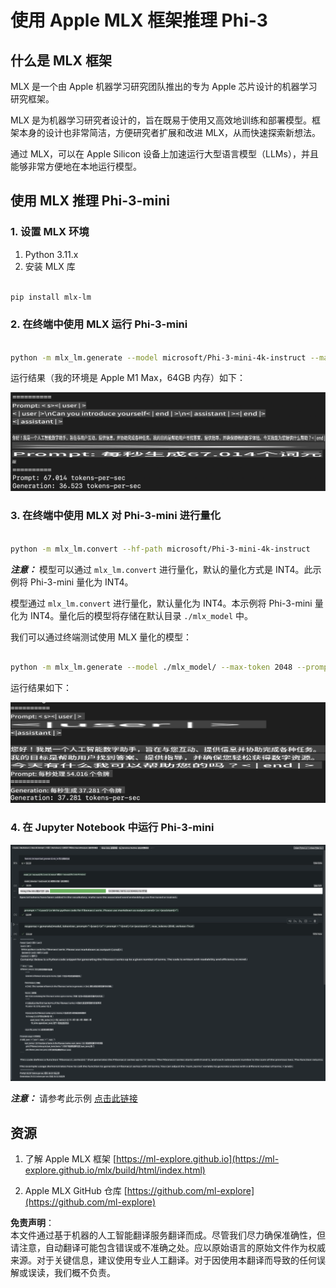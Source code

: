 # **使用 Apple MLX 框架推理 Phi-3**

## **什么是 MLX 框架**

MLX 是一个由 Apple 机器学习研究团队推出的专为 Apple 芯片设计的机器学习研究框架。

MLX 是为机器学习研究者设计的，旨在既易于使用又高效地训练和部署模型。框架本身的设计也非常简洁，方便研究者扩展和改进 MLX，从而快速探索新想法。

通过 MLX，可以在 Apple Silicon 设备上加速运行大型语言模型（LLMs），并且能够非常方便地在本地运行模型。

## **使用 MLX 推理 Phi-3-mini**

### **1. 设置 MLX 环境**

1. Python 3.11.x  
2. 安装 MLX 库  

```bash

pip install mlx-lm

```

### **2. 在终端中使用 MLX 运行 Phi-3-mini**

```bash

python -m mlx_lm.generate --model microsoft/Phi-3-mini-4k-instruct --max-token 2048 --prompt  "<|user|>\nCan you introduce yourself<|end|>\n<|assistant|>"

```

运行结果（我的环境是 Apple M1 Max，64GB 内存）如下：

![Terminal](../../../../../translated_images/01.0d0f100b646a4e4c4f1cd36c1a05727cd27f1e696ed642c06cf6e2c9bbf425a4.zh.png)

### **3. 在终端中使用 MLX 对 Phi-3-mini 进行量化**

```bash

python -m mlx_lm.convert --hf-path microsoft/Phi-3-mini-4k-instruct

```

***注意：*** 模型可以通过 `mlx_lm.convert` 进行量化，默认的量化方式是 INT4。此示例将 Phi-3-mini 量化为 INT4。

模型通过 `mlx_lm.convert` 进行量化，默认量化为 INT4。本示例将 Phi-3-mini 量化为 INT4。量化后的模型将存储在默认目录 `./mlx_model` 中。

我们可以通过终端测试使用 MLX 量化的模型：

```bash

python -m mlx_lm.generate --model ./mlx_model/ --max-token 2048 --prompt  "<|user|>\nCan you introduce yourself<|end|>\n<|assistant|>"

```

运行结果如下：

![INT4](../../../../../translated_images/02.04e0be1f18a90a58ad47e0c9d9084ac94d0f1a8c02fa707d04dd2dfc7e9117c6.zh.png)

### **4. 在 Jupyter Notebook 中运行 Phi-3-mini**

![Notebook](../../../../../translated_images/03.0cf0092fe143357656bb5a7bc6427c41d8528d772d38a82d0b2693e2a3eeb16e.zh.png)

***注意：*** 请参考此示例 [点击此链接](../../../../../code/03.Inference/MLX/MLX_DEMO.ipynb)

## **资源**

1. 了解 Apple MLX 框架 [https://ml-explore.github.io](https://ml-explore.github.io/mlx/build/html/index.html)

2. Apple MLX GitHub 仓库 [https://github.com/ml-explore](https://github.com/ml-explore)

**免责声明**：  
本文件通过基于机器的人工智能翻译服务翻译而成。尽管我们尽力确保准确性，但请注意，自动翻译可能包含错误或不准确之处。应以原始语言的原始文件作为权威来源。对于关键信息，建议使用专业人工翻译。对于因使用本翻译而导致的任何误解或误读，我们概不负责。